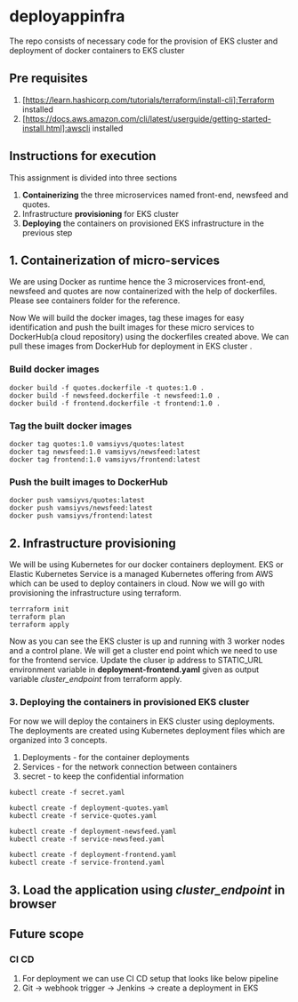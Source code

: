 # deployappinfra
The repo consists of necessary code for the provision of EKS cluster and deployment of docker containers to EKS cluster
## Pre requisites
1. [https://learn.hashicorp.com/tutorials/terraform/install-cli]:Terraform installed
2. [https://docs.aws.amazon.com/cli/latest/userguide/getting-started-install.html]:awscli installed
## Instructions for execution
This assignment is divided into three sections

1. **Containerizing** the three microservices named front-end, newsfeed and quotes.
2. Infrastructure **provisioning** for EKS cluster
3. **Deploying** the containers on provisioned EKS infrastructure in the previous step

## 1. Containerization of micro-services

We are using Docker as runtime hence the 3 microservices front-end, newsfeed and quotes are now containerized with the help of dockerfiles. Please see containers folder for the reference.

Now We will build the docker images, tag these images for easy identification and push the built images for these micro services to DockerHub(a cloud repository) using the dockerfiles created above. We can pull these images from DockerHub for deployment in EKS cluster .

### Build docker images
```
docker build -f quotes.dockerfile -t quotes:1.0 .
docker build -f newsfeed.dockerfile -t newsfeed:1.0 .
docker build -f frontend.dockerfile -t frontend:1.0 .
```

### Tag the built docker images
```
docker tag quotes:1.0 vamsiyvs/quotes:latest
docker tag newsfeed:1.0 vamsiyvs/newsfeed:latest
docker tag frontend:1.0 vamsiyvs/frontend:latest
```

### Push the built images to DockerHub
```
docker push vamsiyvs/quotes:latest
docker push vamsiyvs/newsfeed:latest
docker push vamsiyvs/frontend:latest
```

## 2. Infrastructure provisioning

We will be using Kubernetes for our docker containers deployment. EKS or Elastic Kubernetes Service is a managed Kubernetes offering from AWS which can be used to deploy containers in cloud. Now we will go with provisioning the infrastructure using terraform.
```
terrraform init
terraform plan
terraform apply
```
Now as you can see the EKS cluster is up and running with 3 worker nodes and a control plane. We will get a cluster end point which we need to use for the frontend service.
Update the cluser ip address to STATIC_URL environment variable in **deployment-frontend.yaml** given as output variable *cluster_endpoint* from terraform apply.

### 3. Deploying the containers in provisioned EKS cluster 

For now we will deploy the containers in EKS cluster using deployments. The deployments are created using Kubernetes deployment files which are organized into 3 concepts.
1. Deployments - for the container deployments
2. Services - for the network connection between containers
3. secret - to keep the confidential information

```
kubectl create -f secret.yaml

kubectl create -f deployment-quotes.yaml
kubectl create -f service-quotes.yaml 

kubectl create -f deployment-newsfeed.yaml
kubectl create -f service-newsfeed.yaml

kubectl create -f deployment-frontend.yaml
kubectl create -f service-frontend.yaml 
```

## 3. Load the application using *cluster_endpoint* in browser

## Future scope
### CI CD
1. For deployment we can use CI CD setup that looks like below pipeline
2. Git -> webhook trigger -> Jenkins -> create a deployment in EKS
